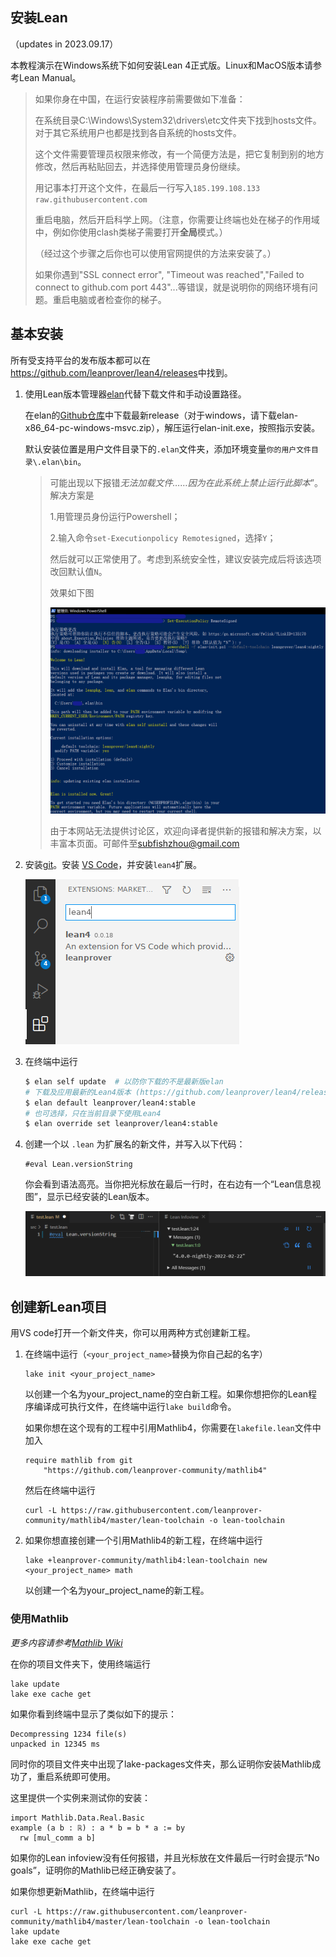 安装Lean
---------------

（updates in 2023.09.17）

本教程演示在Windows系统下如何安装Lean 4正式版。Linux和MacOS版本请参考Lean Manual。

> 如果你身在中国，在运行安装程序前需要做如下准备：
> 
> 在系统目录C:\Windows\System32\drivers\etc文件夹下找到hosts文件。对于其它系统用户也都是找到各自系统的hosts文件。
> 
> 这个文件需要管理员权限来修改，有一个简便方法是，把它复制到别的地方修改，然后再粘贴回去，并选择使用管理员身份继续。
> 
> 用记事本打开这个文件，在最后一行写入`185.199.108.133 raw.githubusercontent.com`
> 
> 重启电脑，然后开启科学上网。（注意，你需要让终端也处在梯子的作用域中，例如你使用clash类梯子需要打开**全局**模式。）
> 
> （经过这个步骤之后你也可以使用官网提供的方法来安装了。）
>
> 如果你遇到"SSL connect error", "Timeout was reached","Failed to connect to github.com port 443"...等错误，就是说明你的网络环境有问题。重启电脑或者检查你的梯子。

## 基本安装

所有受支持平台的发布版本都可以在<https://github.com/leanprover/lean4/releases>中找到。

1. 使用Lean版本管理器[elan](https://github.com/leanprover/elan)代替下载文件和手动设置路径。
   
   在elan的[Github仓库](https://github.com/leanprover/elan)中下载最新release（对于windows，请下载elan-x86_64-pc-windows-msvc.zip），解压运行elan-init.exe，按照指示安装。
   
   默认安装位置是用户文件目录下的`.elan`文件夹，添加环境变量`你的用户文件目录\.elan\bin`。

    > 可能出现以下报错*无法加载文件……因为在此系统上禁止运行此脚本*”。解决方案是
    > 
    > 1.用管理员身份运行Powershell；
    > 
    > 2.输入命令`set-Executionpolicy Remotesigned`，选择`Y`；
    > 
    > 然后就可以正常使用了。考虑到系统安全性，建议安装完成后将该选项改回默认值`N`。
    > 
    > 效果如下图
    > 
    > ![setuplean](images/setuplean.png)
    > 
    > 由于本网站无法提供讨论区，欢迎向译者提供新的报错和解决方案，以丰富本页面。可邮件至[subfishzhou@gmail.com](mailto:subfishzhou@gmail.com)

2. 安装[git](https://gitforwindows.org/)。安装 [VS Code](https://code.visualstudio.com/)，并安装`lean4`扩展。

    ![installing the vscode-lean4 extension](images/code-ext.png)

3. 在终端中运行

    ```sh
    $ elan self update  # 以防你下载的不是最新版elan
    # 下载及应用最新的Lean4版本 (https://github.com/leanprover/lean4/releases)
    $ elan default leanprover/lean4:stable
    # 也可选择，只在当前目录下使用Lean4
    $ elan override set leanprover/lean4:stable
    ```

4. 创建一个以 `.lean` 为扩展名的新文件，并写入以下代码：
    ```lean
    #eval Lean.versionString
    ```
    你会看到语法高亮。当你把光标放在最后一行时，在右边有一个“Lean信息视图”，显示已经安装的Lean版本。

    ![successful setup](images/code-success.png)

## 创建新Lean项目

用VS code打开一个新文件夹，你可以用两种方式创建新工程。

1. 在终端中运行（`<your_project_name>`替换为你自己起的名字）

    ```
    lake init <your_project_name>
    ```
    以创建一个名为your_project_name的空白新工程。如果你想把你的Lean程序编译成可执行文件，在终端中运行`lake build`命令。
    
    如果你想在这个现有的工程中引用Mathlib4，你需要在`lakefile.lean`文件中加入
    ```
    require mathlib from git
        "https://github.com/leanprover-community/mathlib4"
    ```
    然后在终端中运行
    ```
    curl -L https://raw.githubusercontent.com/leanprover-community/mathlib4/master/lean-toolchain -o lean-toolchain
    ```

2. 如果你想直接创建一个引用Mathlib4的新工程，在终端中运行

    ```
    lake +leanprover-community/mathlib4:lean-toolchain new <your_project_name> math
    ```
    以创建一个名为your_project_name的新工程。

### 使用Mathlib

*更多内容请参考[Mathlib Wiki](https://github.com/leanprover-community/mathlib4/wiki/Using-mathlib4-as-a-dependency)*

在你的项目文件夹下，使用终端运行

```
lake update
lake exe cache get
```

如果你看到终端中显示了类似如下的提示：

```
Decompressing 1234 file(s)
unpacked in 12345 ms
```
同时你的项目文件夹中出现了lake-packages文件夹，那么证明你安装Mathlib成功了，重启系统即可使用。

这里提供一个实例来测试你的安装：
```
import Mathlib.Data.Real.Basic
example (a b : ℝ) : a * b = b * a := by
  rw [mul_comm a b]
```
如果你的Lean infoview没有任何报错，并且光标放在文件最后一行时会提示“No goals”，证明你的Mathlib已经正确安装了。

如果你想更新Mathlib，在终端中运行

```
curl -L https://raw.githubusercontent.com/leanprover-community/mathlib4/master/lean-toolchain -o lean-toolchain
lake update
lake exe cache get
```